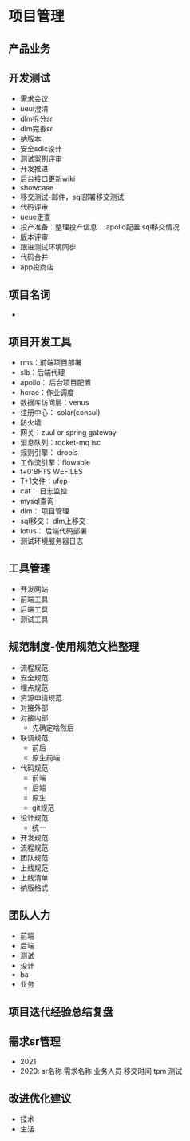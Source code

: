 # 项目管理
## 产品业务


## 开发测试
+ 需求会议
+ ueui澄清
+ dlm拆分sr
+ dlm完善sr
+ 纳版本
+ 安全sdlc设计
+ 测试案例评审
+ 开发推进
+ 后台接口更新wiki
+ showcase
+ 移交测试-邮件，sql部署移交测试
+ 代码评审
+ ueue走查
+ 投产准备：整理投产信息： apollo配置 sql移交情况
+ 版本评审
+ 跟进测试环境同步
+ 代码合并
+ app投商店

## 项目名词
+ 

## 项目开发工具
+ rms：前端项目部署
+ slb：后端代理
+ apollo： 后台项目配置
+ horae：作业调度
+ 数据库访问层：venus
+ 注册中心： solar(consul)
+ 防火墙
+ 网关：zuul or spring gateway
+ 消息队列：rocket-mq isc
+ 规则引擎： drools
+ 工作流引擎：flowable
+ t+0:BFTS WEFILES
+ T+1文件：ufep
+ cat： 日志监控 
+ mysql查询
+ dlm： 项目管理
+ sql移交： dlm上移交
+ lotus： 后端代码部署
+ 测试环境服务器日志



## 工具管理
+ 开发网站
+ 前端工具
+ 后端工具
+ 测试工具

## 规范制度-使用规范文档整理
+ 流程规范
+ 安全规范
+ 埋点规范
+ 资源申请规范
+ 对接外部
+ 对接内部
  + 先确定啥然后
+ 联调规范
  + 前后
  + 原生前端
+ 代码规范
  + 前端
  + 后端
  + 原生
  + git规范
+ 设计规范
  + 统一
+ 开发规范
+ 流程规范
+ 团队规范
+ 上线规范
+ 上线清单
+ 纳版格式

## 团队人力
+ 前端
+ 后端
+ 测试
+ 设计
+ ba
+ 业务

## 项目迭代经验总结复盘

## 需求sr管理
+ 2021
+ 2020: sr名称 需求名称 业务人员 移交时间 tpm 测试

## 改进优化建议
+ 技术
+ 生活